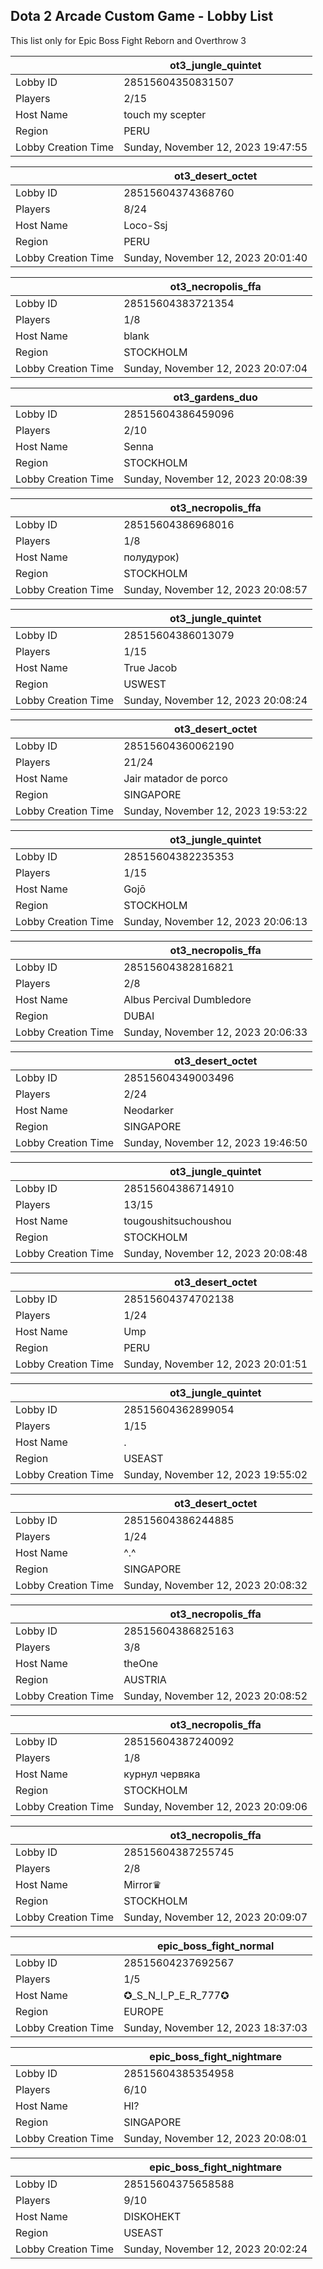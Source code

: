## Dota 2 Arcade Custom Game - Lobby List

This list only for Epic Boss Fight Reborn and Overthrow 3

|  | ot3_jungle_quintet |
| ------ | ------ |
| Lobby ID | 28515604350831507 |
| Players | 2/15 |
| Host Name | touch my scepter |
| Region | PERU |
| Lobby Creation Time | Sunday, November 12, 2023 19:47:55 |


|  | ot3_desert_octet |
| ------ | ------ |
| Lobby ID | 28515604374368760 |
| Players | 8/24 |
| Host Name | Loco-Ssj |
| Region | PERU |
| Lobby Creation Time | Sunday, November 12, 2023 20:01:40 |


|  | ot3_necropolis_ffa |
| ------ | ------ |
| Lobby ID | 28515604383721354 |
| Players | 1/8 |
| Host Name | blank |
| Region | STOCKHOLM |
| Lobby Creation Time | Sunday, November 12, 2023 20:07:04 |


|  | ot3_gardens_duo |
| ------ | ------ |
| Lobby ID | 28515604386459096 |
| Players | 2/10 |
| Host Name | Senna |
| Region | STOCKHOLM |
| Lobby Creation Time | Sunday, November 12, 2023 20:08:39 |


|  | ot3_necropolis_ffa |
| ------ | ------ |
| Lobby ID | 28515604386968016 |
| Players | 1/8 |
| Host Name | полудурок) |
| Region | STOCKHOLM |
| Lobby Creation Time | Sunday, November 12, 2023 20:08:57 |


|  | ot3_jungle_quintet |
| ------ | ------ |
| Lobby ID | 28515604386013079 |
| Players | 1/15 |
| Host Name | True Jacob |
| Region | USWEST |
| Lobby Creation Time | Sunday, November 12, 2023 20:08:24 |


|  | ot3_desert_octet |
| ------ | ------ |
| Lobby ID | 28515604360062190 |
| Players | 21/24 |
| Host Name | Jair matador de porco |
| Region | SINGAPORE |
| Lobby Creation Time | Sunday, November 12, 2023 19:53:22 |


|  | ot3_jungle_quintet |
| ------ | ------ |
| Lobby ID | 28515604382235353 |
| Players | 1/15 |
| Host Name | Gojō |
| Region | STOCKHOLM |
| Lobby Creation Time | Sunday, November 12, 2023 20:06:13 |


|  | ot3_necropolis_ffa |
| ------ | ------ |
| Lobby ID | 28515604382816821 |
| Players | 2/8 |
| Host Name | Albus Percival Dumbledore |
| Region | DUBAI |
| Lobby Creation Time | Sunday, November 12, 2023 20:06:33 |


|  | ot3_desert_octet |
| ------ | ------ |
| Lobby ID | 28515604349003496 |
| Players | 2/24 |
| Host Name | Neodarker |
| Region | SINGAPORE |
| Lobby Creation Time | Sunday, November 12, 2023 19:46:50 |


|  | ot3_jungle_quintet |
| ------ | ------ |
| Lobby ID | 28515604386714910 |
| Players | 13/15 |
| Host Name | tougoushitsuchoushou |
| Region | STOCKHOLM |
| Lobby Creation Time | Sunday, November 12, 2023 20:08:48 |


|  | ot3_desert_octet |
| ------ | ------ |
| Lobby ID | 28515604374702138 |
| Players | 1/24 |
| Host Name | Ump |
| Region | PERU |
| Lobby Creation Time | Sunday, November 12, 2023 20:01:51 |


|  | ot3_jungle_quintet |
| ------ | ------ |
| Lobby ID | 28515604362899054 |
| Players | 1/15 |
| Host Name | . |
| Region | USEAST |
| Lobby Creation Time | Sunday, November 12, 2023 19:55:02 |


|  | ot3_desert_octet |
| ------ | ------ |
| Lobby ID | 28515604386244885 |
| Players | 1/24 |
| Host Name | ^.^ |
| Region | SINGAPORE |
| Lobby Creation Time | Sunday, November 12, 2023 20:08:32 |


|  | ot3_necropolis_ffa |
| ------ | ------ |
| Lobby ID | 28515604386825163 |
| Players | 3/8 |
| Host Name | theOne |
| Region | AUSTRIA |
| Lobby Creation Time | Sunday, November 12, 2023 20:08:52 |


|  | ot3_necropolis_ffa |
| ------ | ------ |
| Lobby ID | 28515604387240092 |
| Players | 1/8 |
| Host Name | курнул червяка |
| Region | STOCKHOLM |
| Lobby Creation Time | Sunday, November 12, 2023 20:09:06 |


|  | ot3_necropolis_ffa |
| ------ | ------ |
| Lobby ID | 28515604387255745 |
| Players | 2/8 |
| Host Name | Mirror♛ |
| Region | STOCKHOLM |
| Lobby Creation Time | Sunday, November 12, 2023 20:09:07 |


|  | epic_boss_fight_normal |
| ------ | ------ |
| Lobby ID | 28515604237692567 |
| Players | 1/5 |
| Host Name | ✪_S_N_I_P_E_R_777✪ |
| Region | EUROPE |
| Lobby Creation Time | Sunday, November 12, 2023 18:37:03 |


|  | epic_boss_fight_nightmare |
| ------ | ------ |
| Lobby ID | 28515604385354958 |
| Players | 6/10 |
| Host Name | HI? |
| Region | SINGAPORE |
| Lobby Creation Time | Sunday, November 12, 2023 20:08:01 |


|  | epic_boss_fight_nightmare |
| ------ | ------ |
| Lobby ID | 28515604375658588 |
| Players | 9/10 |
| Host Name | DISKOHEKT |
| Region | USEAST |
| Lobby Creation Time | Sunday, November 12, 2023 20:02:24 |


